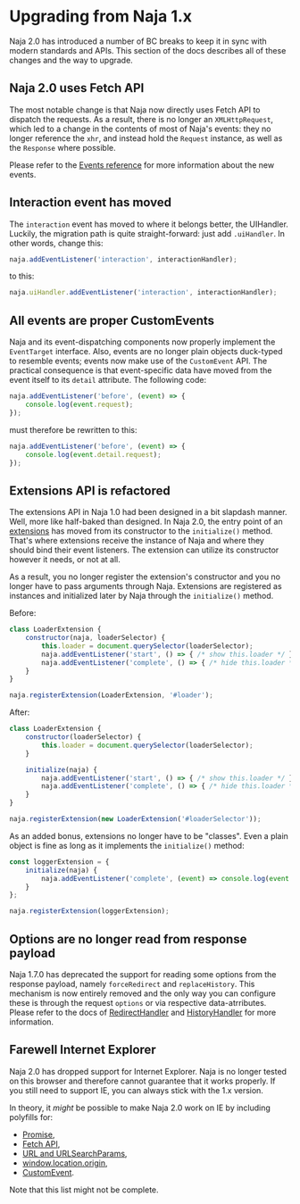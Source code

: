 # Upgrading from Naja 1.x

Naja 2.0 has introduced a number of BC breaks to keep it in sync with modern standards and APIs. This section
of the docs describes all of these changes and the way to upgrade.


## Naja 2.0 uses Fetch API

The most notable change is that Naja now directly uses Fetch API to dispatch the requests. As a result, there is
no longer an `XMLHttpRequest`, which led to a change in the contents of most of Naja's events: they no longer
reference the `xhr`, and instead hold the `Request` instance, as well as the `Response` where possible.

Please refer to the [Events reference](events.md) for more information about the new events.


## Interaction event has moved

The `interaction` event has moved to where it belongs better, the UIHandler. Luckily, the migration path is quite
straight-forward: just add `.uiHandler`. In other words, change this:

```js
naja.addEventListener('interaction', interactionHandler);
```

to this:

```js
naja.uiHandler.addEventListener('interaction', interactionHandler);
```


## All events are proper CustomEvents

Naja and its event-dispatching components now properly implement the `EventTarget` interface. Also, events are no longer
plain objects duck-typed to resemble events; events now make use of the `CustomEvent` API. The practical consequence is
that event-specific data have moved from the event itself to its `detail` attribute. The following code:

```js
naja.addEventListener('before', (event) => {
    console.log(event.request);
});
```

must therefore be rewritten to this:

```js
naja.addEventListener('before', (event) => {
    console.log(event.detail.request);
});
```


## Extensions API is refactored

The extensions API in Naja 1.0 had been designed in a bit slapdash manner. Well, more like half-baked than designed.
In Naja 2.0, the entry point of an [extensions](extensibility.md) has moved from its constructor to the `initialize()`
method. That's where extensions receive the instance of Naja and where they should bind their event listeners. The
extension can utilize its constructor however it needs, or not at all.

As a result, you no longer register the extension's constructor and you no longer have to pass arguments through Naja.
Extensions are registered as instances and initialized later by Naja through the `initialize()` method.

Before:

```js
class LoaderExtension {
    constructor(naja, loaderSelector) {
        this.loader = document.querySelector(loaderSelector);
        naja.addEventListener('start', () => { /* show this.loader */ });
        naja.addEventListener('complete', () => { /* hide this.loader */ });
    }
}

naja.registerExtension(LoaderExtension, '#loader');
```

After:

```js
class LoaderExtension {
    constructor(loaderSelector) {
        this.loader = document.querySelector(loaderSelector);
    }

    initialize(naja) {
        naja.addEventListener('start', () => { /* show this.loader */ });
        naja.addEventListener('complete', () => { /* hide this.loader */ });
    }
}

naja.registerExtension(new LoaderExtension('#loaderSelector'));
```

As an added bonus, extensions no longer have to be "classes". Even a plain object is fine as long as it implements
the `initialize()` method:

```js
const loggerExtension = {
    initialize(naja) {
        naja.addEventListener('complete', (event) => console.log(event.detail));
    }
};

naja.registerExtension(loggerExtension);
```


## Options are no longer read from response payload

Naja 1.7.0 has deprecated the support for reading some options from the response payload, namely `forceRedirect` and
`replaceHistory`. This mechanism is now entirely removed and the only way you can configure these is through the request
`options` or via respective data-atrributes. Please refer to the docs of [RedirectHandler](redirection.md) and
[HistoryHandler](history.md) for more information.


## Farewell Internet Explorer

Naja 2.0 has dropped support for Internet Explorer. Naja is no longer tested on this browser and therefore cannot
guarantee that it works properly. If you still need to support IE, you can always stick with the 1.x version.

In theory, it *might* be possible to make Naja 2.0 work on IE by including polyfills for:

- [Promise](https://www.npmjs.com/package/es6-promise),
- [Fetch API](https://www.npmjs.com/package/whatwg-fetch),
- [URL and URLSearchParams](https://www.npmjs.com/package/url-polyfill),
- [window.location.origin](https://gist.github.com/haydenbleasel/332e10a733ef74e1fedce6099a31a805),
- [CustomEvent](https://www.npmjs.com/package/custom-event).

Note that this list might not be complete.

